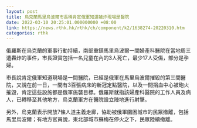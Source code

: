 ```yaml
---
layout: post
title: 烏克蘭馬里烏波爾市長稱肯定俄軍知道被炸現場是醫院
date: 2022-03-10 20:25:01.000000000 +08:00
link: https://news.rthk.hk/rthk/ch/component/k2/1638274-20220310.htm
categories: rthk
---
```


俄羅斯在烏克蘭的軍事行動持續，南部重鎮馬里烏波爾一間婦產科醫院在當地周三遭轟炸的事件，市長證實包括一名兒童在內的3人死亡，最少17人受傷，部分是孕婦。

市長說肯定俄軍知道現場是一間醫院，已經是俄軍在馬里烏波爾摧毀的第三間醫院，又說在前一日，一間有3百張病床的新冠定點醫院，以及一間捐血中心被砲火摧毀，肯定這些設施都是俄軍施襲目標。俄羅斯就指該婦產科醫院的工作人員及病人，已轉移至其他地方，烏克蘭軍方在醫院設立陣地進行射擊。

另外，烏克蘭表示開放7條人道主義走廊，協助被俄軍圍困城市的民眾撤離，包括馬里烏波爾；有地方官員說，東北部城市蘇梅在停火之下，民眾陸續撤離。
